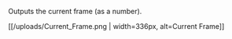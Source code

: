 Outputs the current frame (as a number).

[[/uploads/Current_Frame.png | width=336px, alt=Current Frame]]